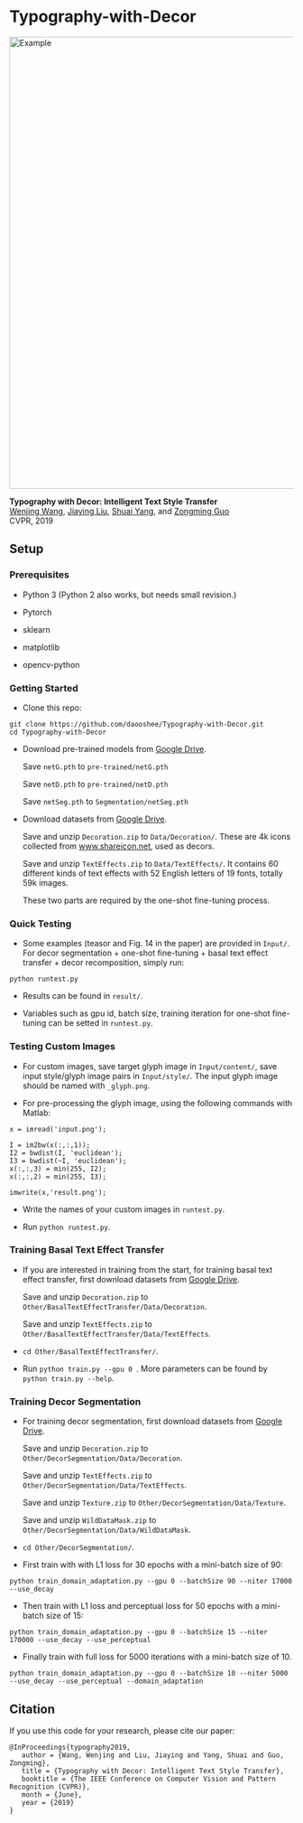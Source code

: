 # Typography-with-Decor
<img src="https://github.com/daooshee/Typography-with-Decor/blob/master/teasor.png" width="800" alt="Example"/>

**Typography with Decor: Intelligent Text Style Transfer** <br>
[Wenjing Wang](https://daooshee.github.io/website/), [Jiaying Liu](http://icst.pku.edu.cn/struct/people/liujiaying.html), [Shuai Yang](http://www.icst.pku.edu.cn/struct/people/yangs/index.html), and [Zongming Guo](http://www.icst.pku.edu.cn/vip/people-guozm.html) <br>
CVPR, 2019

## Setup

### Prerequisites

* Python 3 (Python 2 also works, but needs small revision.)

* Pytorch

* sklearn

* matplotlib

* opencv-python

### Getting Started

* Clone this repo:
```
git clone https://github.com/daooshee/Typography-with-Decor.git
cd Typography-with-Decor
```

* Download pre-trained models from [Google Drive](https://drive.google.com/open?id=1Y0ujOSF1KUepPZ7cIYGmJg04iPMbiywJ).

   Save `netG.pth` to `pre-trained/netG.pth`
   
   Save `netD.pth` to `pre-trained/netD.pth`
   
   Save `netSeg.pth` to `Segmentation/netSeg.pth`
   
* Download datasets from [Google Drive](https://drive.google.com/open?id=1eNYlxpGY7bU8nd36rlu12gkRTGSjxtKu).

   Save and unzip `Decoration.zip` to `Data/Decoration/`. These are 4k icons collected from www.shareicon.net, used as decors.
   
   Save and unzip `TextEffects.zip` to `Data/TextEffects/`. It contains 60 different kinds of text effects with 52 English letters of 19 fonts, totally 59k images.
   
   These two parts are required by the one-shot fine-tuning process.

### Quick Testing
* Some examples (teasor and Fig. 14 in the paper) are provided in `Input/`. For decor segmentation + one-shot fine-tuning + basal text effect transfer + decor recomposition, simply run: <br>
```
python runtest.py
```

* Results can be found in `result/`. 

* Variables such as gpu id, batch size, training iteration for one-shot fine-tuning can be setted in `runtest.py`.

### Testing Custom Images
* For custom images, save target glyph image in `Input/content/`, save input style/glyph image pairs in `Input/style/`. The input glyph image should be named with `_glyph.png`.

* For pre-processing the glyph image, using the following commands with Matlab: 
```
x = imread('input.png'); 

I = im2bw(x(:,:,1));
I2 = bwdist(I, 'euclidean');
I3 = bwdist(~I, 'euclidean');
x(:,:,3) = min(255, I2);
x(:,:,2) = min(255, I3);

imwrite(x,'result.png');
```
* Write the names of your custom images in `runtest.py`.

* Run `python runtest.py`.

### Training Basal Text Effect Transfer

* If you are interested in training from the start, for training basal text effect transfer, first download datasets from [Google Drive](https://drive.google.com/open?id=1eNYlxpGY7bU8nd36rlu12gkRTGSjxtKu). 

   Save and unzip `Decoration.zip` to `Other/BasalTextEffectTransfer/Data/Decoration`. 
   
   Save and unzip `TextEffects.zip` to `Other/BasalTextEffectTransfer/Data/TextEffects`.
   
* `cd Other/BasalTextEffectTransfer/`.

* Run `python train.py --gpu 0 `. More parameters can be found by `python train.py --help`.

### Training Decor Segmentation

* For training decor segmentation, first download datasets from [Google Drive](https://drive.google.com/open?id=1eNYlxpGY7bU8nd36rlu12gkRTGSjxtKu).

   Save and unzip `Decoration.zip` to `Other/DecorSegmentation/Data/Decoration`.
   
   Save and unzip `TextEffects.zip` to `Other/DecorSegmentation/Data/TextEffects`.
   
   Save and unzip `Texture.zip` to `Other/DecorSegmentation/Data/Texture`.
   
   Save and unzip `WildDataMask.zip` to `Other/DecorSegmentation/Data/WildDataMask`. 
   

* `cd Other/DecorSegmentation/`.

* First train with with L1 loss for 30 epochs with a mini-batch size of 90:
```
python train_domain_adaptation.py --gpu 0 --batchSize 90 --niter 17000 --use_decay
```

* Then train with L1 loss and perceptual loss for 50 epochs with a mini-batch size of 15:
```
python train_domain_adaptation.py --gpu 0 --batchSize 15 --niter 170000 --use_decay --use_perceptual
```  

* Finally train with full loss for 5000 iterations with a mini-batch size of 10.
```
python train_domain_adaptation.py --gpu 0 --batchSize 10 --niter 5000 --use_decay --use_perceptual --domain_adaptation
```  

## Citation

If you use this code for your research, please cite our paper:
```
@InProceedings{typography2019,
   author = {Wang, Wenjing and Liu, Jiaying and Yang, Shuai and Guo, Zongming},
   title = {Typography with Decor: Intelligent Text Style Transfer},
   booktitle = {The IEEE Conference on Computer Vision and Pattern Recognition (CVPR)},
   month = {June},
   year = {2019}
}
```

